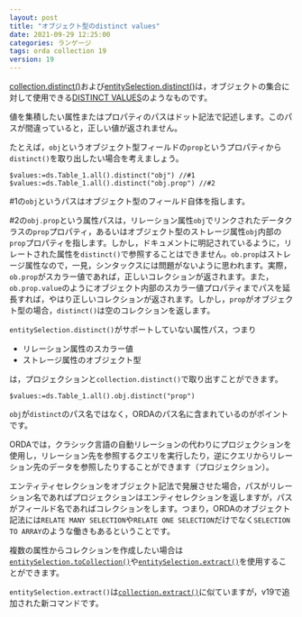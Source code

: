 ```yaml
---
layout: post
title: "オブジェクト型のdistinct values"
date: 2021-09-29 12:25:00
categories: ランゲージ
tags: orda collection 19
version: 19
---
```


[collection.distinct()](https://doc.4d.com/4Dv19/4D/19/collectiondistinct.305-5392047.ja.html)および[entitySelection.distinct()](https://doc.4d.com/4Dv19/4D/19/entitySelectiondistinct.305-5391660.ja.html)は，オブジェクトの集合に対して使用できる[DISTINCT VALUES](https://doc.4d.com/4Dv19/4D/19/DISTINCT-VALUES.301-5393149.ja.html)のようなものです。

値を集積したい属性またはプロパティのパスはドット記法で記述します。このパスが間違っていると，正しい値が返されません。

たとえば，`obj`というオブジェクト型フィールドの`prop`というプロパティから`distinct()`を取り出したい場合を考えましょう。

```
$values:=ds.Table_1.all().distinct("obj") //#1
$values:=ds.Table_1.all().distinct("obj.prop") //#2
```

#1の`obj`というパスはオブジェクト型のフィールド自体を指します。

#2の`obj.prop`という属性パスは，リレーション属性`obj`でリンクされたデータクラスの`prop`プロパティ，あるいはオブジェクト型のストレージ属性`obj`内部の`prop`プロパティを指します。しかし，ドキュメントに明記されているように，リレートされた属性を`distinct()`で参照することはできません。`ob.prop`はストレージ属性なので，一見，シンタックスには問題がないように思われます。実際，`ob.prop`がスカラー値であれば，正しいコレクションが返されます。また，`ob.prop.value`のようにオブジェクト内部のスカラー値プロパティまでパスを延長すれば，やはり正しいコレクションが返されます。しかし，`prop`がオブジェクト型の場合，`distinct()`は空のコレクションを返します。

`entitySelection.distinct()`がサポートしていない属性パス，つまり

* リレーション属性のスカラー値
* ストレージ属性のオブジェクト型

は，プロジェクションと`collection.distinct()`で取り出すことができます。

```
$values:=ds.Table_1.all().obj.distinct("prop")
```

`obj`が`distinct`のパス名ではなく，ORDAのパス名に含まれているのがポイントです。

ORDAでは，クラシック言語の自動リレーションの代わりにプロジェクションを使用し，リレーション先を参照するクエリを実行したり，逆にクエリからリレーション先のデータを参照したりすることができます（プロジェクション）。

エンティティセレクションをオブジェクト記法で発展させた場合，パスがリレーション名であればプロジェクションはエンティセレクションを返しますが，パスがフィールド名であればコレクションをします。つまり，ORDAのオブジェクト記法には`RELATE MANY SELECTION`や`RELATE ONE SELECTION`だけでなく`SELECTION TO ARRAY`のような働きもあるということです。

複数の属性からコレクションを作成したい場合は[`entitySelection.toCollection()`](https://doc.4d.com/4Dv19/4D/19/entitySelectiontoCollection.305-5391677.ja.html)や[`entitySelection.extract()`](https://doc.4d.com/4Dv19/4D/19/entitySelectionextract.305-5391688.ja.html)を使用することができます。

`entitySelection.extract()`は[`collection.extract()`](https://doc.4d.com/4Dv19/4D/19/collectionextract.305-5392059.ja.html)に似ていますが，v19で追加された新コマンドです。
